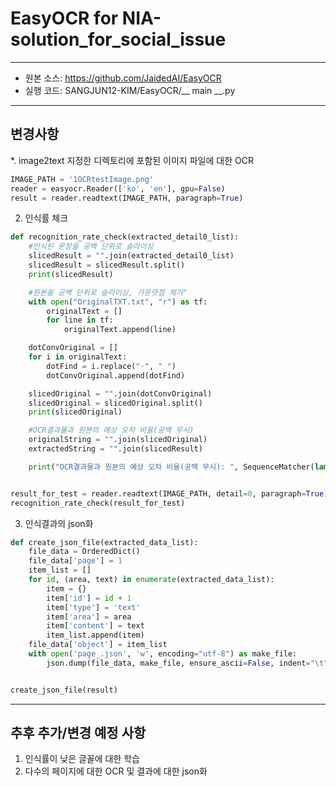 # EasyOCR for NIA-solution_for_social_issue
***
* 원본 소스: <https://github.com/JaidedAI/EasyOCR>
* 실행 코드: SANGJUN12-KIM/EasyOCR/__ main __.py
***

## 변경사항

*. image2text 지정한 디렉토리에 포함된 이미지 파일에 대한 OCR

```python
IMAGE_PATH = '1OCRtestImage.png'
reader = easyocr.Reader(['ko', 'en'], gpu=False)
result = reader.readtext(IMAGE_PATH, paragraph=True)
```

2. 인식률 체크
```python
def recognition_rate_check(extracted_detail0_list):
    #인식된 문장을 공백 단위로 슬라이싱
    slicedResult = "".join(extracted_detail0_list)
    slicedResult = slicedResult.split()
    print(slicedResult)

    #원본을 공백 단위로 슬라이싱, 가운뎃점 제거"
    with open("OriginalTXT.txt", "r") as tf:
        originalText = []
        for line in tf:
            originalText.append(line)

    dotConvOriginal = []
    for i in originalText:
        dotFind = i.replace("·", " ")
        dotConvOriginal.append(dotFind)

    slicedOriginal = "".join(dotConvOriginal)
    slicedOriginal = slicedOriginal.split()
    print(slicedOriginal)

    #OCR결과물과 원본의 예상 오차 비율(공백 무시)
    originalString = "".join(slicedOriginal)
    extractedString = "".join(slicedResult)

    print("OCR결과물과 원본의 예상 오차 비율(공백 무시): ", SequenceMatcher(lambda x: x == " ", originalString, extractedString).ratio())


result_for_test = reader.readtext(IMAGE_PATH, detail=0, paragraph=True)
recognition_rate_check(result_for_test)
```

3. 인식결과의 json화
```python
def create_json_file(extracted_data_list):
    file_data = OrderedDict()
    file_data['page'] = 1
    item_list = []
    for id, (area, text) in enumerate(extracted_data_list):
        item = {}
        item['id'] = id + 1
        item['type'] = 'text'
        item['area'] = area
        item['content'] = text
        item_list.append(item)
    file_data['object'] = item_list
    with open('page_.json', 'w', encoding="utf-8") as make_file:
        json.dump(file_data, make_file, ensure_ascii=False, indent="\t")


create_json_file(result)
```
***

## 추후 추가/변경 예정 사항
1. 인식률이 낮은 글꼴에 대한 학습
2. 다수의 페이지에 대한 OCR 및 결과에 대한 json화



